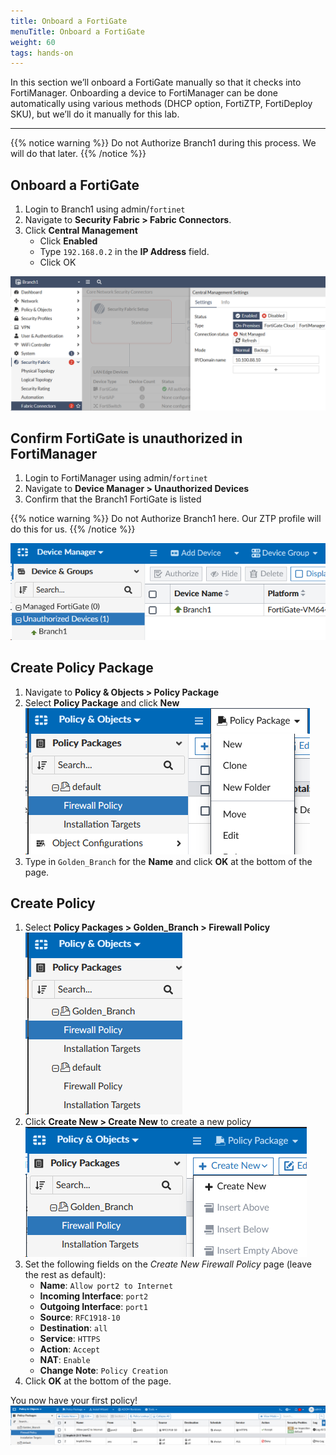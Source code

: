 ```yaml
---
title: Onboard a FortiGate
menuTitle: Onboard a FortiGate
weight: 60
tags: hands-on
---
```


In this section we’ll onboard a FortiGate manually so that it checks into FortiManager. Onboarding a device to FortiManager can be done automatically using various methods (DHCP option, FortiZTP, FortiDeploy SKU), but we’ll do it manually for this lab.

---

{{% notice warning %}}
Do not Authorize Branch1 during this process. We will do that later.
{{% /notice %}}

## Onboard a FortiGate
1. Login to Branch1 using admin/```fortinet```
2. Navigate to **Security Fabric > Fabric Connectors**.
3. Click **Central Management**
    - Click **Enabled**
    - Type ```192.168.0.2``` in the **IP Address** field.
    - Click OK

![Authorize FMG](images/authorize_fmg.png)


## Confirm FortiGate is unauthorized in FortiManager
1. Login to FortiManager using admin/```fortinet```
2. Navigate to **Device Manager > Unauthorized Devices**
3. Confirm that the Branch1 FortiGate is listed

{{% notice warning %}}
Do not Authorize Branch1 here. Our ZTP profile will do this for us.
{{% /notice %}}

![Unauthorized branch1](images/unauthed_devices.png)

## Create Policy Package
1. Navigate to **Policy & Objects > Policy Package**
2. Select **Policy Package** and click **New**
![create_policy_package](images/create_policy_package.png)
3. Type in ```Golden_Branch``` for the **Name** and click **OK** at the bottom of the page.

## Create Policy
1. Select **Policy Packages > Golden_Branch > Firewall Policy**
![golden_branch](images/golden_branch.png)
2. Click **Create New > Create New**  to create a new policy
![create_new_policy](images/create_new_policy.png)
3. Set the following fields on the _Create New Firewall Policy_ page (leave the rest as default):
    - **Name**: `Allow port2 to Internet`
    - **Incoming Interface**: `port2`
    - **Outgoing Interface**: `port1`
    - **Source**: `RFC1918-10`
    - **Destination**: `all`
    - **Service**: `HTTPS`
    - **Action**: `Accept`
    - **NAT**: `Enable`
    - **Change Note**: `Policy Creation`
4. Click **OK** at the bottom of the page.

You now have your first policy!
![new_policy](images/new_policy.png)
